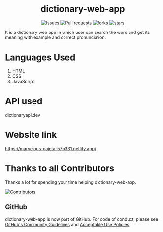 <div align="center">
  
# dictionary-web-app  
</div>
  
<div align="center">
  
![Issues](https://img.shields.io/github/issues/codemaniac-sahil/dictionary-web-app?color=brightgreen)
![Pull requests](https://img.shields.io/github/issues-pr/codemaniac-sahil/dictionary-web-app?color=brigthgreen)
![forks](https://img.shields.io/github/forks/codemaniac-sahil/dictionary-web-app)
![stars](https://img.shields.io/github/stars/codemaniac-sahil/dictionary-web-app)

  
</div>

It is a dictionary web app in which user can search the word and get its meaning with example and correct pronunciation.
# Languages Used 

1) HTML
2) CSS
3) JavaScript

# API used
dictionaryapi.dev

# Website link
https://marvelous-cajeta-57b331.netlify.app/

# Thanks to all Contributors

Thanks a lot for spending your time helping dictionary-web-app.

[![Contributors](https://contrib.rocks/image?repo=codemaniac-sahil/dictionary-web-app)](https://github.com/codemaniac-sahil/dictionary-web-app/graphs/contributors)

## GitHub

  

dictionary-web-app is now part of GitHub. For code of conduct, please see [GitHub's Community Guidelines](https://help.github.com/en/github/site-policy/github-community-guidelines) and [Acceptable Use Policies](https://help.github.com/en/github/site-policy/github-acceptable-use-policies).
